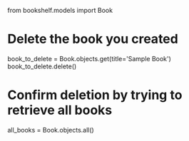 from bookshelf.models import Book

# Delete the book you created
book_to_delete = Book.objects.get(title='Sample Book')
book_to_delete.delete()

# Confirm deletion by trying to retrieve all books
all_books = Book.objects.all()
